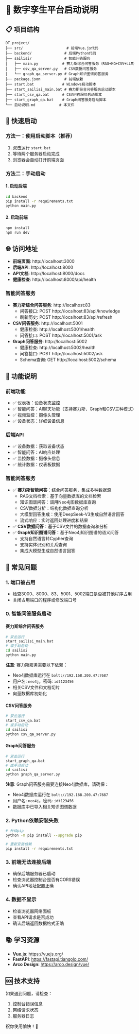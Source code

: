 # 🚀 数字孪生平台启动说明

## 📋 项目结构
```
DT_project/
├── src/                    # 前端Vue.js代码
├── backend/               # 后端Python代码
├── sailisi/               # 智能问答服务
│   ├── main.py           # 赛力斯综合问答服务（RAG+KG+CSV+LLM）
│   ├── csv_qa_server.py   # CSV数据问答服务
│   └── graph_qa_server.py # Graph知识图谱问答服务
├── package.json           # 前端依赖
├── start.bat             # Windows启动脚本
├── start_sailisi_main.bat # 赛力斯综合问答服务启动脚本
├── start_csv_qa.bat      # CSV问答服务启动脚本
├── start_graph_qa.bat    # Graph问答服务启动脚本
└── 启动说明.md           # 本文件
```

## 🎯 快速启动

### 方法一：使用启动脚本（推荐）
1. 双击运行 `start.bat`
2. 等待两个服务器启动完成
3. 浏览器会自动打开前端页面

### 方法二：手动启动

#### 1. 启动后端
```bash
cd backend
pip install -r requirements.txt
python main.py
```

#### 2. 启动前端
```bash
npm install
npm run dev
```

## 🌐 访问地址

- **前端页面**: http://localhost:3000
- **后端API**: http://localhost:8000
- **API文档**: http://localhost:8000/docs
- **健康检查**: http://localhost:8000/api/health

### 智能问答服务
- **赛力斯综合问答服务**: http://localhost:83
  - 问答接口: POST http://localhost:83/api/knowledge
  - 刷新历史: POST http://localhost:83/api/refresh
- **CSV问答服务**: http://localhost:5001
  - 健康检查: http://localhost:5001/health
  - 问答接口: POST http://localhost:5001/ask
- **Graph问答服务**: http://localhost:5002
  - 健康检查: http://localhost:5002/health
  - 问答接口: POST http://localhost:5002/ask
  - Schema查询: GET http://localhost:5002/schema

## 🔧 功能说明

### 前端功能
- ✅ 仪表板：设备状态监控
- ✅ 智能问答：AI聊天功能（支持赛力斯、Graph和CSV三种模式）
- ✅ 视频监控：摄像头管理
- ✅ 设备状态：详细设备信息

### 后端API
- ✅ 设备数据：获取设备状态
- ✅ 智能问答：AI响应处理
- ✅ 监控数据：摄像头信息
- ✅ 统计数据：仪表板数据

### 智能问答服务
- ✅ **赛力斯智能问答**：综合问答服务，集成多种数据源
  - RAG文档检索：基于向量数据库的文档检索
  - 知识图谱问答：调用Neo4j图数据库查询
  - CSV数据分析：结构化数据查询分析
  - 大模型回答生成：使用DeepSeek-V3生成自然语言回答
  - 流式响应：实时返回处理进度和结果
- ✅ **CSV数据问答**：基于CSV文件的数据查询和分析
- ✅ **Graph知识图谱问答**：基于Neo4j知识图谱的语义问答
  - 支持自然语言转Cypher查询
  - 支持实体识别和关系查询
  - 集成大模型生成自然语言回答

## 🐛 常见问题

### 1. 端口被占用
- 检查3000、8000、83、5001、5002端口是否被其他程序占用
- 关闭占用端口的程序或修改端口号

### 0. 智能问答服务启动
#### 赛力斯综合问答服务
```bash
# 双击运行
start_sailisi_main.bat
# 或手动启动
cd sailisi
python main.py
```

**注意**: 赛力斯服务需要以下依赖：
- Neo4j数据库运行在 `bolt://192.168.200.47:7687`
- 用户名: `neo4j`，密码: `idt123456`
- 相关CSV文件和文档切片
- 向量数据库初始化

#### CSV问答服务
```bash
# 双击运行
start_csv_qa.bat
# 或手动启动
cd sailisi
python csv_qa_server.py
```

#### Graph问答服务  
```bash
# 双击运行
start_graph_qa.bat
# 或手动启动
cd sailisi
python graph_qa_server.py
```

**注意**: Graph问答服务需要连接Neo4j数据库，请确保：
- Neo4j数据库运行在 `bolt://192.168.200.47:7687`
- 用户名: `neo4j`，密码: `idt123456`
- 数据库中已导入相关知识图谱数据

### 2. Python依赖安装失败
```bash
# 升级pip
python -m pip install --upgrade pip

# 重新安装依赖
pip install -r requirements.txt
```

### 3. 前端无法连接后端
- 确保后端服务器已启动
- 检查浏览器控制台是否有CORS错误
- 确认API地址配置正确

### 4. 数据不显示
- 检查浏览器网络面板
- 查看API请求是否成功
- 确认后端返回数据格式正确

## 📚 学习资源

- **Vue.js**: https://vuejs.org/
- **FastAPI**: https://fastapi.tiangolo.com/
- **Arco Design**: https://arco.design/vue/

## 🆘 技术支持

如果遇到问题，请检查：
1. 控制台错误信息
2. 网络请求状态
3. 服务器日志

祝你使用愉快！🎉
